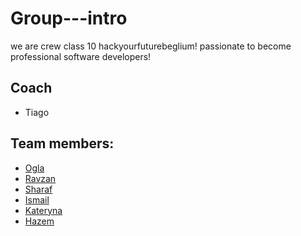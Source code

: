 # Group---intro
we are crew class 10  hackyourfuturebeglium! 
passionate to become professional software developers!

## Coach
* Tiago


## Team members:

- [Ogla](Ogla.md)
- [Ravzan](Ravzan.md)
- [Sharaf](Sharad.md)
- [Ismail](Ismail.md)
- [Kateryna](Kateryna.md)
- [Hazem](Hazem.md)



